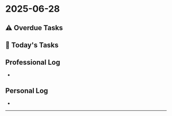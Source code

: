 # 2025-06-28

## ⚠️ Overdue Tasks


## 📅 Today's Tasks



## Professional Log
- 

## Personal Log
- 

---
